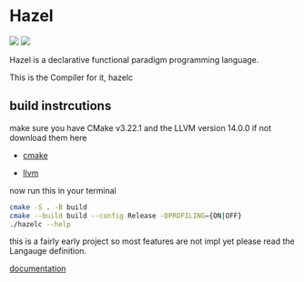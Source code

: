 # Hazel

![](https://img.shields.io/badge/License-GPLv3-blue.svg)
![](https://tokei.rs/b1/github/TheoW03/hazel)

Hazel is a declarative functional paradigm programming language. 

This is the Compiler for it, hazelc

## build instrcutions

make sure you have CMake v3.22.1 and the LLVM version 14.0.0
if not download them here

- [cmake]
 
- [llvm]


now run this in your terminal

```sh
cmake -S . -B build 
cmake --build build --config Release -DPROFILING={ON|OFF}
./hazelc --help
```

this is a fairly early project so most features are not impl yet 
please read the Langauge definition. 

[documentation]

[documentation]: <https://docs.google.com/document/d/12JWLuCte1r-tfAHKesndeBFRdnv7tT663QnIC2gSafY/edit?tab=t.0#heading=h.85eivsfcywf4>

[llvm]: <https://releases.llvm.org/download.html>

[cmake]: <https://cmake.org/download/>

[lines-of-code-badge]: <https://tokei.rs/b1/github/TheoW03/Hazel>
[gpl]:<https://img.shields.io/badge/License-GPLv3-blue.svg)](https://www.gnu.org/licenses/gpl-3.0>